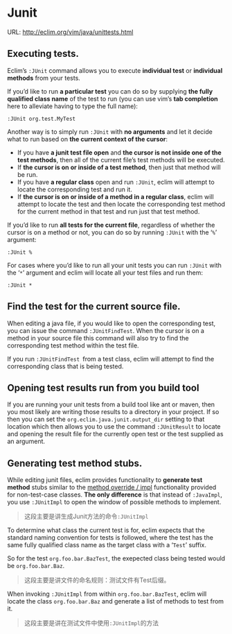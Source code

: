 # Junit

URL: http://eclim.org/vim/java/unittests.html

## Executing tests.

Eclim’s `:JUnit` command allows you to execute **individual test** or **individual methods** from your tests.

If you’d like to run **a particular test** you can do so by supplying **the fully qualified class name** of the test to run (you can use vim’s **tab completion** here to alleviate having to type the full name):

```vim
:JUnit org.test.MyTest
```

Another way is to simply run `:JUnit` with **no arguments** and let it decide what to run based on **the current context of the cursor**:

- If you have **a junit test file open** and **the cursor is not inside one of the test methods**, then all of the current file’s test methods will be executed.
- If **the cursor is on or inside of a test method**, then just that method will be run.
- If you have **a regular class** open and run `:JUnit`, eclim will attempt to locate the corresponding test and run it.
- If **the cursor is on or inside of a method in a regular class**, eclim will attempt to locate the test and then locate the corresponding test method for the current method in that test and run just that test method.

If you’d like to run **all tests for the current file**, regardless of whether the cursor is on a method or not, you can do so by running `:JUnit` with the ‘`%`’ argument:

```vim
:JUnit %
```

For cases where you’d like to run all your unit tests you can run `:JUnit` with the ‘`*`’ argument and eclim will locate all your test files and run them:

```vim
:JUnit *
```

## Find the test for the current source file.

When editing a java file, if you would like to open the corresponding test, you can issue the command `:JUnitFindTest`. When the cursor is on a method in your source file this command will also try to find the corresponding test method within the test file.

If you run `:JUnitFindTest `from a test class, eclim will attempt to find the corresponding class that is being tested.

## Opening test results run from you build tool

If you are running your unit tests from a build tool like ant or maven, then you most likely are writing those results to a directory in your project. If so then you can set the `org.eclim.java.junit.output_dir` setting to that location which then allows you to use the command `:JUnitResult` to locate and opening the result file for the currently open test or the test supplied as an argument.

## Generating test method stubs.

While editing junit files, eclim provides functionality to **generate test method** stubs similar to the [method override / impl](http://eclim.org/vim/java/methods.html#javaimpl) functionality provided for non-test-case classes. **The only difference** is that instead of `:JavaImpl`, you use `:JUnitImpl` to open the window of possible methods to implement.

> 这段主要是讲生成Junit方法的命令`:JUnitImpl`

To determine what class the current test is for, eclim expects that the standard naming convention for tests is followed, where the test has the same fully qualified class name as the target class with a ‘`Test`’ suffix.

So for the test `org.foo.bar.BazTest`, the exepected class being tested would be `org.foo.bar.Baz`.

> 这段主要是讲文件的命名规则：测试文件有Test后缀。

When invoking `:JUnitImpl` from within `org.foo.bar.BazTest`, eclim will locate the class `org.foo.bar.Baz` and generate a list of methods to test from it.

> 这段主要是讲在测试文件中使用`:JUnitImpl`的方法

